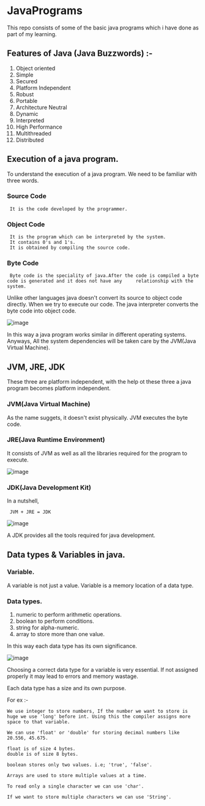 # JavaPrograms
This repo consists of some of the basic java programs which i have done as part of my learning. 

## Features of Java (Java Buzzwords) :- 
 1) Object oriented 
 2) Simple 
 3) Secured 
 4) Platform Independent 
 5) Robust 
 6) Portable 
 7) Architecture Neutral 
 8) Dynamic 
 9) Interpreted 
 10) High Performance 
 11) Multithreaded 
 12) Distributed 

## Execution of a java program.
 To understand the execution of a java program. We need to be familiar with three words.
 
 ### Source Code 
     It is the code developed by the programmer.
  
 ### Object Code 
     It is the program which can be interpreted by the system.
     It contains 0's and 1's.
     It is obtained by compiling the source code.

 ### Byte Code 
     Byte code is the speciality of java.After the code is compiled a byte code is generated and it does not have any     relationship with the system.

Unlike other languages java doesn't convert its source to object code directly.
When we try to execute our code. The java interpreter converts the byte code into object code.


![image](https://user-images.githubusercontent.com/99969931/182023976-a7625bf1-d952-4408-bf3a-3341da768d8b.png)


In this way a java program works similar in different operating systems.
Anyways, All the system dependencies will be taken care by the JVM(Java Virtual Machine).

## JVM, JRE, JDK

These three are platform independent, with the help ot these three a java program becomes platform independent.

### JVM(Java Virtual Machine)

As the name suggets, it doesn't exist physically.
JVM executes the byte code.

### JRE(Java Runtime Environment)

It consists of JVM as well as all the libraries required for the program to execute.

![image](https://user-images.githubusercontent.com/99969931/182081772-760a9d3f-ee1b-4d42-99de-4d965a1e43a6.png)


### JDK(Java Development Kit)

In a nutshell,

     JVM + JRE = JDK
     
  ![image](https://user-images.githubusercontent.com/99969931/182082358-af467ceb-01a5-4fe7-9c84-70ef20080d90.png)

A JDK provides all the tools required for java development.

## Data types & Variables in java.

### Variable.

A variable is not just a value.
Variable is a memory location of a data type.

### Data types.

1) numeric to perform arithmetic operations.
2) boolean to perform conditions.
3) string for alpha-numeric.
4) array to store more than one value.

In this way each data type has its own significance.

![image](https://user-images.githubusercontent.com/99969931/182083801-03678968-b5c0-45bd-b51a-6f87c5f37750.png)

Choosing a correct data type for a variable is very essential. If not assigned properly it may lead to errors and memory wastage.

Each data type has a size and its own purpose.

For ex :- 
    
    We use integer to store numbers, If the number we want to store is huge we use 'long' before int. Using this the compiler assigns more space to that variable.
    
    We can use 'float' or 'double' for storing decimal numbers like 20.556, 45.675.
    
    float is of size 4 bytes.
    double is of size 8 bytes.
    
    boolean stores only two values. i.e; 'true', 'false'.
    
    Arrays are used to store multiple values at a time.
    
    To read only a single character we can use 'char'.
    
    If we want to store multiple characters we can use 'String'.
    
